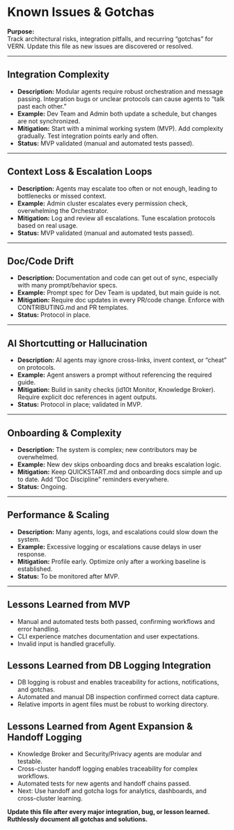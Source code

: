 # Known Issues & Gotchas

**Purpose:**  
Track architectural risks, integration pitfalls, and recurring “gotchas” for VERN. Update this file as new issues are discovered or resolved.

---

## Integration Complexity

- **Description:** Modular agents require robust orchestration and message passing. Integration bugs or unclear protocols can cause agents to “talk past each other.”
- **Example:** Dev Team and Admin both update a schedule, but changes are not synchronized.
- **Mitigation:** Start with a minimal working system (MVP). Add complexity gradually. Test integration points early and often.
- **Status:** MVP validated (manual and automated tests passed).

---

## Context Loss & Escalation Loops

- **Description:** Agents may escalate too often or not enough, leading to bottlenecks or missed context.
- **Example:** Admin cluster escalates every permission check, overwhelming the Orchestrator.
- **Mitigation:** Log and review all escalations. Tune escalation protocols based on real usage.
- **Status:** MVP validated (manual and automated tests passed).

---

## Doc/Code Drift

- **Description:** Documentation and code can get out of sync, especially with many prompt/behavior specs.
- **Example:** Prompt spec for Dev Team is updated, but main guide is not.
- **Mitigation:** Require doc updates in every PR/code change. Enforce with CONTRIBUTING.md and PR templates.
- **Status:** Protocol in place.

---

## AI Shortcutting or Hallucination

- **Description:** AI agents may ignore cross-links, invent context, or “cheat” on protocols.
- **Example:** Agent answers a prompt without referencing the required guide.
- **Mitigation:** Build in sanity checks (id10t Monitor, Knowledge Broker). Require explicit doc references in agent outputs.
- **Status:** Protocol in place; validated in MVP.

---

## Onboarding & Complexity

- **Description:** The system is complex; new contributors may be overwhelmed.
- **Example:** New dev skips onboarding docs and breaks escalation logic.
- **Mitigation:** Keep QUICKSTART.md and onboarding docs simple and up to date. Add “Doc Discipline” reminders everywhere.
- **Status:** Ongoing.

---

## Performance & Scaling

- **Description:** Many agents, logs, and escalations could slow down the system.
- **Example:** Excessive logging or escalations cause delays in user response.
- **Mitigation:** Profile early. Optimize only after a working baseline is established.
- **Status:** To be monitored after MVP.

---

## Lessons Learned from MVP

- Manual and automated tests both passed, confirming workflows and error handling.
- CLI experience matches documentation and user expectations.
- Invalid input is handled gracefully.

## Lessons Learned from DB Logging Integration

- DB logging is robust and enables traceability for actions, notifications, and gotchas.
- Automated and manual DB inspection confirmed correct data capture.
- Relative imports in agent files must be robust to working directory.

## Lessons Learned from Agent Expansion & Handoff Logging

- Knowledge Broker and Security/Privacy agents are modular and testable.
- Cross-cluster handoff logging enables traceability for complex workflows.
- Automated tests for new agents and handoff chains passed.
- Next: Use handoff and gotcha logs for analytics, dashboards, and cross-cluster learning.

**Update this file after every major integration, bug, or lesson learned. Ruthlessly document all gotchas and solutions.**
